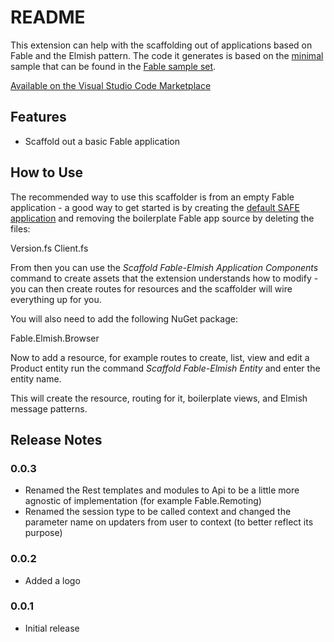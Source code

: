 # README

This extension can help with the scaffolding out of applications based on Fable and the Elmish pattern. The code it generates is based on the [minimal](https://github.com/fable-compiler/fable2-samples/tree/master/minimal) sample that can be found in the [Fable  sample set](https://github.com/fable-compiler/fable2-samples).

[Available on the Visual Studio Code Marketplace](https://marketplace.visualstudio.com/items?itemName=jamesrandall.fable-elmish-generator&ssr=false)

## Features

* Scaffold out a basic Fable application

## How to Use

The recommended way to use this scaffolder is from an empty Fable application - a good way to get started is by creating the [default SAFE application](https://safe-stack.github.io/docs/quickstart/#create-your-first-safe-app) and removing the boilerplate Fable app source by deleting the files:

Version.fs
Client.fs

From then you can use the _Scaffold Fable-Elmish Application Components_ command to create assets that the extension understands how to modify - you can then create routes for resources and the scaffolder will wire everything up for you.

You will also need to add the following NuGet package:

Fable.Elmish.Browser

Now to add a resource, for example routes to create, list, view and edit a Product entity run the command _Scaffold Fable-Elmish Entity_ and enter the entity name.

This will create the resource, routing for it, boilerplate views, and Elmish message patterns.

## Release Notes

### 0.0.3

* Renamed the Rest templates and modules to Api to be a little more agnostic of implementation (for example Fable.Remoting)
* Renamed the session type to be called context and changed the parameter name on updaters from user to context (to better reflect its purpose)

### 0.0.2

* Added a logo

### 0.0.1

* Initial release